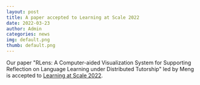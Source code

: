 ```yaml
---
layout: post
title: A paper accepted to Learning at Scale 2022
date: 2022-03-23
author: Admin
categories: news
img: default.png
thumb: default.png
---
```


Our paper "RLens: A Computer-aided Visualization System for Supporting Reflection on Language Learning under Distributed Tutorship" led by Meng is accepted to [Learning at Scale 2022](https://learningatscale.acm.org/las2022/).
